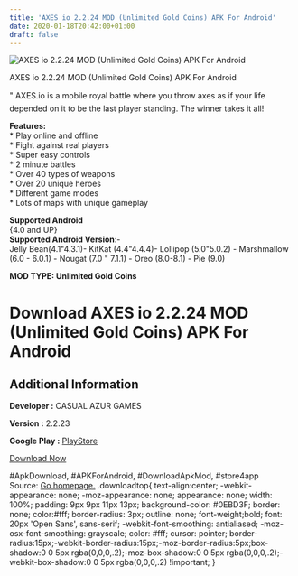 ```yaml
---
title: 'AXES io 2.2.24 MOD (Unlimited Gold Coins) APK For Android'
date: 2020-01-18T20:42:00+01:00
draft: false
---
```


![AXES io 2.2.24 MOD (Unlimited Gold Coins) APK For Android](https://i2.wp.com/apkhome.net/wp-content/uploads/2020/01/AXES-io-2.2.24-MOD-Unlimited-Gold-Coins.png "AXES io 2.2.24 MOD (Unlimited Gold Coins) APK For Android")

  

AXES io 2.2.24 MOD (Unlimited Gold Coins) APK For Android

" AXES.io is a mobile royal battle where you throw axes as if your life depended on it to be the last player standing. The winner takes it all!

**Features:**  
\* Play online and offline  
\* Fight against real players  
\* Super easy controls  
\* 2 minute battles  
\* Over 40 types of weapons  
\* Over 20 unique heroes  
\* Different game modes  
\* Lots of maps with unique gameplay

**Supported Android**  
{4.0 and UP}  
**Supported Android Version**:-  
Jelly Bean(4.1"4.3.1)- KitKat (4.4"4.4.4)- Lollipop (5.0"5.0.2) - Marshmallow (6.0 - 6.0.1) - Nougat (7.0 " 7.1.1) - Oreo (8.0-8.1) - Pie (9.0)

**MOD TYPE: Unlimited Gold Coins**

Download AXES io 2.2.24 MOD (Unlimited Gold Coins) APK For Android
==================================================================

Additional Information
----------------------

**Developer :** CASUAL AZUR GAMES

**Version :** 2.2.23

**Google Play :** [PlayStore](https://play.google.com/store/apps/details?id=com.yuriychechulin.throwio)

  

[Download Now](https://store4app.co/post/axes-io-2-2-24-mod-unlimited-gold-coins-apk-for-android_1579375584)

  
#ApkDownload, #APKForAndroid, #DownloadApkMod, #store4app  
Source: [Go homepage.](https://store4app.co/post/axes-io-2-2-24-mod-unlimited-gold-coins-apk-for-android_1579375584) .downloadtop{ text-align:center; -webkit-appearance: none; -moz-appearance: none; appearance: none; width: 100%; padding: 9px 9px 11px 13px; background-color: #0EBD3F; border: none; color:#fff; border-radius: 3px; outline: none; font-weight;bold; font: 20px 'Open Sans', sans-serif; -webkit-font-smoothing: antialiased; -moz-osx-font-smoothing: grayscale; color: #fff; cursor: pointer; border-radius:15px;-webkit-border-radius:15px;-moz-border-radius:5px;box-shadow:0 0 5px rgba(0,0,0,.2);-moz-box-shadow:0 0 5px rgba(0,0,0,.2);-webkit-box-shadow:0 0 5px rgba(0,0,0,.2) !important; }